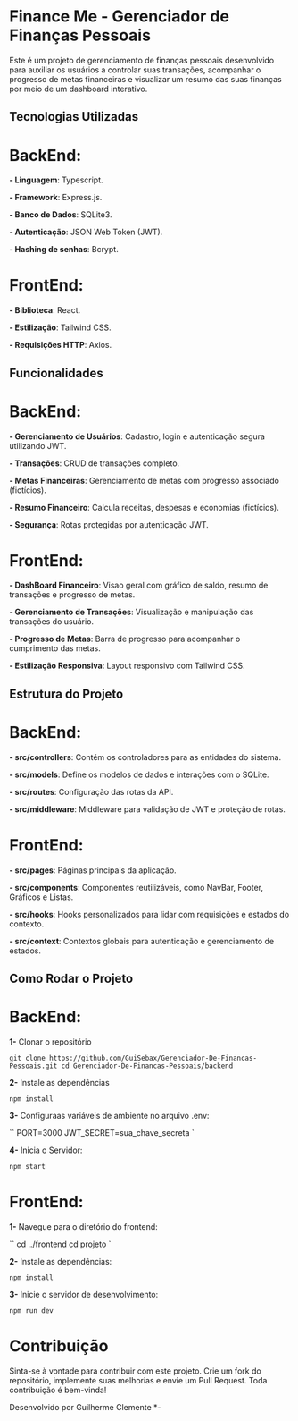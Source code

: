 # Finance Me - Gerenciador de Finanças Pessoais
Este é um projeto de gerenciamento de finanças pessoais desenvolvido para 
auxiliar os usuários a controlar suas transações, acompanhar o progresso de 
metas financeiras e visualizar um resumo das suas  finanças por meio de um 
dashboard interativo.

## Tecnologias Utilizadas
# BackEnd:

**- Linguagem**: Typescript.

**- Framework**: Express.js.

**- Banco de Dados**: SQLite3.

**- Autenticação**: JSON Web Token (JWT).

**- Hashing de senhas**: Bcrypt.

# FrontEnd:

**- Biblioteca**: React.

**- Estilização**: Tailwind CSS.

**- Requisições HTTP**: Axios.

## Funcionalidades
# BackEnd:

**- Gerenciamento de Usuários**: Cadastro, login e autenticação segura utilizando JWT.

**- Transações**: CRUD de transações completo.

**- Metas Financeiras**: Gerenciamento de metas com progresso associado (fictícios).

**- Resumo Financeiro**: Calcula receitas, despesas e economias (fictícios).

**- Segurança**: Rotas protegidas  por autenticação JWT.

# FrontEnd:

**- DashBoard Financeiro**: Visao geral com gráfico de saldo, resumo de transações e progresso de metas.

**- Gerenciamento de Transações**: Visualização e manipulação das transações do usuário.

**- Progresso de Metas**: Barra de progresso para acompanhar  o cumprimento das metas.

**- Estilização Responsiva**: Layout responsivo com Tailwind CSS.

## Estrutura do Projeto
# BackEnd:

**- src/controllers**: Contém os controladores para as entidades do sistema.

**- src/models**: Define  os modelos de dados e interações com o SQLite.

**- src/routes**: Configuração das rotas da API.

**- src/middleware**: Middleware para validação de JWT e proteção de rotas.

# FrontEnd:

**- src/pages**: Páginas principais da aplicação.

**- src/components**: Componentes reutilizáveis, como NavBar, Footer, Gráficos e Listas.

**- src/hooks**: Hooks personalizados para lidar com requisições e estados do contexto.

**- src/context**: Contextos globais para autenticação e gerenciamento de estados.

## Como Rodar o Projeto
# BackEnd:

**1-** Clonar o repositório

``
git clone https://github.com/GuiSebax/Gerenciador-De-Financas-Pessoais.git
cd Gerenciador-De-Financas-Pessoais/backend
``

**2-** Instale as dependências

`npm install`

**3-** Configuraas variáveis de ambiente no arquivo .env:

``
PORT=3000
JWT_SECRET=sua_chave_secreta
`

**4-** Inicia o Servidor:

`npm start`

# FrontEnd:

**1-** Navegue para o diretório do frontend:

``
cd ../frontend
cd projeto
`

**2-** Instale as dependências:

`npm install`

**3-** Inicie o servidor de desenvolvimento:

`npm run dev`

# Contribuição
Sinta-se à vontade para contribuir com este projeto. Crie um fork do repositório, implemente suas melhorias e envie um Pull Request. Toda contribuição é bem-vinda!

Desenvolvido por Guilherme Clemente *-

